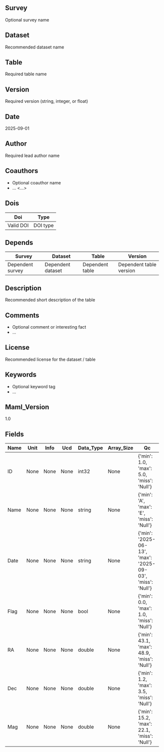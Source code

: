## Survey
Optional survey name
## Dataset
Recommended dataset name
## Table
Required table name
## Version
Required version (string, integer, or float)
## Date
2025-09-01
## Author
Required lead author name <email>
## Coauthors
* Optional coauthor name <email1>
* ... <...>
## Dois
| Doi | Type |
| --- | --- |
| Valid DOI | DOI type |
## Depends
| Survey | Dataset | Table | Version |
| --- | --- | --- | --- |
| Dependent survey | Dependent dataset | Dependent table | Dependent table version |
## Description
Recommended short description of the table
## Comments
* Optional comment or interesting fact
* ...
## License
Recommended license for the dataset / table
## Keywords
* Optional keyword tag
* ...
## Maml_Version
1.0
## Fields
| Name | Unit | Info | Ucd | Data_Type | Array_Size | Qc |
| --- | --- | --- | --- | --- | --- | --- |
| ID | None | None | None | int32 | None | {'min': 1.0, 'max': 5.0, 'miss': 'Null'} |
| Name | None | None | None | string | None | {'min': 'A', 'max': 'E', 'miss': 'Null'} |
| Date | None | None | None | string | None | {'min': '2025-06-13', 'max': '2025-09-03', 'miss': 'Null'} |
| Flag | None | None | None | bool | None | {'min': 0.0, 'max': 1.0, 'miss': 'Null'} |
| RA | None | None | None | double | None | {'min': 43.1, 'max': 48.9, 'miss': 'Null'} |
| Dec | None | None | None | double | None | {'min': 1.2, 'max': 3.5, 'miss': 'Null'} |
| Mag | None | None | None | double | None | {'min': 15.2, 'max': 22.1, 'miss': 'Null'} |
